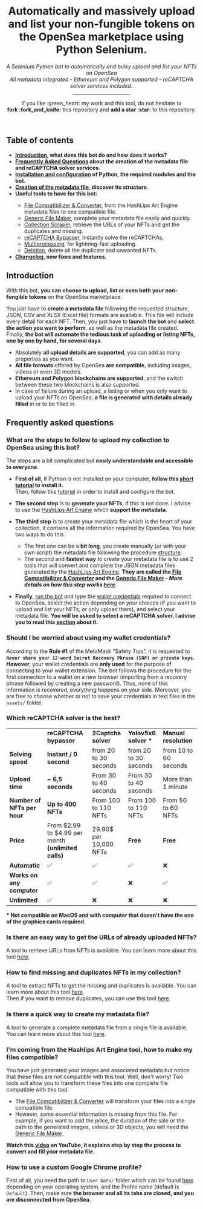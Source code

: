 <h1 align="center">Automatically and massively upload and list your non-fungible tokens on the OpenSea marketplace using Python Selenium.</h1>

<p align="center"><i>A Selenium Python bot to automatically and bulky upload and list your NFTs on OpenSea
<br />All metadata integrated - Ethereum and Polygon supported - reCAPTCHA solver services included.</i></p>

<div align="center"><hr width="30%" /></div>

<p align="center">If you like :green_heart: my work and this tool, do not hesitate to
<br /><strong>fork :fork_and_knife:</strong> this repository and <strong>add a star :star:</strong> to this repository.</p>

<br />
<h2>Table of contents</h2>

<ul>
<li><strong><a href="https://github.com/maximedrn/opensea-automatic-bulk-upload-and-sale/wiki/Home#introduction">Introduction</a>, what does this bot do and how does it works?</strong></li>
<li><strong><a href="https://github.com/maximedrn/opensea-automatic-bulk-upload-and-sale/wiki/Home#frequently-asked-questions">Frequently Asked Questions</a> about the creation of the metadata file and reCAPTCHA solver services.</strong></li>
<li><strong><a href="https://github.com/maximedrn/opensea-automatic-bulk-upload-and-sale/wiki/Installation-and-configuration">Installation and configuration</a> of Python, the required modules and the bot.</strong></li>
<li><strong><a href="https://github.com/maximedrn/opensea-automatic-bulk-upload-and-sale/wiki/Creation-of-the-metadata-file">Creation of the metadata file</a>, discover its structure.</strong></li>
<li><strong>Useful tools to have for this bot:</strong></li>
<ul>
<li><a href="https://github.com/maximedrn/opensea-automatic-bulk-upload-and-sale/wiki/File-Compatibilizer-&-Converter">File Compatibilizer & Converter</a>, from the HashLips Art Engine metadata files to one compatible file.</li>
<li><a href="https://github.com/maximedrn/opensea-automatic-bulk-upload-and-sale/wiki/Generic-File-Maker">Generic File Maker</a>, complete your metadata file easily and quickly.</li>
<li><a href="https://github.com/maximedrn/opensea-automatic-bulk-upload-and-sale/wiki/Collection-Scraper">Collection Scraper</a>, retrieve the URLs of your NFTs and get the duplicates and missing.</li>
<li><a href="https://github.com/maximedrn/opensea-automatic-bulk-upload-and-sale/wiki/reCAPTCHA-Bypasser">reCAPTCHA Bypasser</a>, instantly solve the reCAPTCHAs.</li>
<li><a href="https://github.com/maximedrn/opensea-automatic-bulk-upload-and-sale/wiki/Multiprocessing">Multiprocessing</a>, for lightning-fast uploading.</li>
<li><a href="https://github.com/maximedrn/opensea-automatic-bulk-upload-and-sale/wiki/Deletion">Deletion</a>, delete all the duplicate and unwanted NFTs.</li>
</ul>
<li><strong><a href="https://github.com/maximedrn/opensea-automatic-bulk-upload-and-sale/wiki/Changelog">Changelog</a>, new fixes and features.</strong></li>
</ul>

<h2>Introduction</h2>

<p>With this bot, <strong>you can choose to upload, list or even both your non-fungible tokens</strong> on the OpenSea marketplace.</p>

<p>You just have to <strong>create a metadata file</strong> following the requested structure, JSON, CSV and XLSX (Excel file) formats are available. This file will include every detail for each NFT. Then, you just have to <strong>launch the bot</strong> and <strong>select the action you want to perform</strong>, as well as the metadata file created. Finally, <strong>the bot will automate the tedious task of uploading or listing NFTs, one by one by hand, for several days</strong>.</p>

<ul>
<li>Absolutely <strong>all upload details are supported</strong>, you can add as many properties as you want.</li>
<li><strong>All file formats</strong> offered by OpenSea <strong>are compatible</strong>, including images, videos or even 3D models.</li>
<li><strong>Ethereum and Polygon blockchains are supported</strong>, and the switch between these two blockchains is also supported.</li>
<li>In case of failure during an upload, a listing or when you only want to upload your NFTs on OpenSea, <strong>a file is generated with details already filled</strong> in or to be filled in.</li>
</ul>


<h2>Frequently asked questions</h2>

<h3>What are the steps to follow to upload my collection to OpenSea using this bot?</h3>

<p>The steps are a bit complicated but <strong>easily understandable and accessible to everyone</strong>.</p>

<ul>
<li><p><strong>First of all</strong>, if Python is not installed on your computer, <strong>follow this <a href="installation-and-configuration.md#installation-of-python">short tutorial</a> to install it.</strong>
<br/>Then, follow this <a href="installation-and-configuration.md#installation-and-configuration-of-the-bot">tutorial</a> in order to install and configure the bot.</p></li>

<li><p><strong>The second step</strong> is to <strong>generate your NFTs</strong>, if this is not done. I advice to use the <a href="https://github.com/HashLips/hashlips_art_engine">HashLips Art Engine</a> which <strong>support the metadata</strong>.</p></li>

<li><p><strong>The third step</strong> is to create your metadata file which is the heart of your collection, it contains all the information required by OpenSea. You have two ways to do this.
<ul>
<li>The first one can be a <strong>bit long</strong>, you create manually (or with your own script) the metadata file following the procedure <a href="creation-of-the-metadata-file.md">structure</a>.</li>
<li>The second and <strong>fastest way</strong> to create your metadata file is to use 2 tools that will convert and complete the JSON metadata files generated by the <a href="https://github.com/HashLips/hashlips_art_engine">HashLips Art Engine</a>. <strong>They are called the <a href="file-compatibilizer-and-converter.md">File Compatibilizer & Converter</a> and the <a href="generic-file-maker.md">Generic File Maker</a> - <i>More details on how this step works <a href="https://www.youtube.com/watch?v=DdqGEz0BCQ8">here</a></i></strong>.</li>
</ul></p></li>

<li><p><strong>Finally</strong>, <a href="installation-and-configuration.md#how-to-run-the-bot">run the bot</a> and type the <a href="#should-i-be-worried-about-using-my-wallet-credentials">wallet credentials</a> required to connect to OpenSea, select the action depending on your choices (if you want to upload and list your NFTs, or only upload them), and select your metadata file. <strong>You will be asked to select a reCAPTCHA solver, I advise you to read this <a href="#which-recaptcha-solver-is-the-best">section</a> about it.</strong></p></li>
</ul>

<h3>Should I be worried about using my wallet credentials?</h3>

<p>According to the <strong>Rule #1</strong> of the MetaMask "Safety Tips", it is requested to <strong><code>Never share your 12-word Secret Recovery Phrase (SRP) or private keys</code></strong>.
<br /><strong>However</strong>, your wallet credentials are <strong>only used</strong> for the purpose of connecting to your wallet extension. The bot follows the procedure for the first connection to a wallet on a new browser (importing from a recovery phrase followed by creating a new password). Thus, none of this information is recovered, everything happens on your side. Moreover, you are free to choose whether or not to save your credentials in text files in the <code>assets/</code> folder.</p>

<h3>Which reCAPTCHA solver is the best?</h3>

<table>
<tbody>
<tr>
<td>&nbsp;</td>
<td><strong>reCAPTCHA bypasser</strong></td>
<td><strong>2Captcha solver</strong></td>
<td><strong>Yolov5x6 solver *</strong></td>
<td><strong>Manual resolution</strong></td>
</tr>
<tr>
<td><strong>Solving speed</strong></td>
<td><strong>Instant / 0 second</strong></td>
<td>from 20 to 30 seconds</td>
<td>from 20 to 30 seconds</td>
<td>from 10 to 60 seconds</td>
</tr>
<tr>
<td><strong>Upload time</strong></td>
<td><strong>~ 6,5 seconds</strong></td>
<td>From 30 to 40 seconds</td>
<td>From 30 to 40 seconds</td>
<td>More than 1 minute</td>
</tr>
<tr>
<td><strong>Number of NFTs per hour</strong></td>
<td><strong>Up to 400 NFTs</strong></td>
<td>From 100 to 110 NFTs</td>
<td>From 100 to 110 NFTs</td>
<td>From 50 to 60 NFTs</td>
</tr>
<tr>
<td><strong>Price</strong></td>
<td>From $2.99 to $4.99 per month <strong>(unlimited calls)</strong></td>
<td>29.90$ per 10,000 NFTs</td>
<td><strong>Free</strong></td>
<td><strong>Free</strong></td>
</tr>
<tr>
<td><strong>Automatic</strong></td>
<td>✅</td>
<td>✅</td>
<td>✅</td>
<td>❌</td>
</tr>
<tr>
<td><strong>Works on any computer</strong></td>
<td>✅</td>
<td>✅</td>
<td>❌</td>
<td>✅</td>
</tr>
<tr>
<td><strong>Unlimited</strong></td>
<td>✅</td>
<td>❌</td>
<td>❌</td>
<td>❌</td>
</tr>
</tbody>
</table>

<p><strong>* Not compatible on MacOS and with computer that doesn't have the one of the graphics cards required.</strong></p>

<h3>Is there an easy way to get the URLs of already uploaded NFTs?</h3>

<p>A tool to retrieve URLs from NFTs is available. You can learn more about this tool <a href="collection-scraper.md">here</a>.</p>

<h3>How to find missing and duplicates NFTs in my collection?</h3>

<p>A tool to extract NFTs to get the missing and duplicates is available. You can learn more about this tool <a href="collection-scraper.md">here</a>.
<br />Then if you want to remove duplicates, you can use this tool <a href="deletion.md">here</a>.</p>

<h3>Is there a quick way to create my metadata file?</h3>

<p>A tool to generate a complete metadata file from a single file is available.
<br />You can learn more about this tool <a href="generic-file-maker.md">here</a>.</p>

<h3>I'm coming from the Hashlips Art Engine tool, how to make my files compatible?</h3>

<p>You have just generated your images and associated metadata but notice that these files are not compatible with this tool. Well, don't worry! Two tools will allow you to transform these files into one complete file compatible with this tool.
<br /><ul>
<li>The <a href="file-compatibilizer-and-converter.md">File Compatibilizer & Converter</a> will transform your files into a single compatible file.</li>
<li>However, some essential information is missing from this file. For example, if you want to add the price, the duration of the sale or the path to the generated images, videos or 3D objects, you will need the <a href="generic-file-maker.md">Generic File Maker</a>.</li>
</ul></p>

<p><strong>Watch this <a href="https://www.youtube.com/watch?v=DdqGEz0BCQ8">video</a> on YouTube, it explains step by step the process to convert and fill your metadata file.</strong></p>

<h3>How to use a custom Google Chrome profile?</h3>

<p>First of all, you need the path to <code>User Data/</code> folder which can be found <a href="https://chromium.googlesource.com/chromium/src/+/master/docs/user_data_dir.md#Default-Location">here</a> depending on your operating system, and the Profile name (default is <code>Default</code>).</strong> Then, make sure <strong>the browser and all its tabs are closed, and you are disconnected from OpenSea</strong>.</p>
